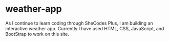 # weather-app

As I continue to learn coding through SheCodes Plus, I am building an interactive weather app. Currently I have used HTML, CSS, JavaScript, and BootStrap to work on this site.
